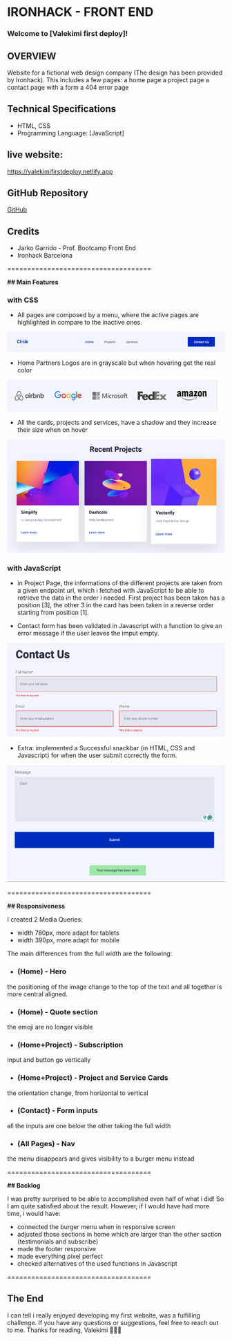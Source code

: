 # IRONHACK - FRONT END

### Welcome to [Valekimi first deploy]!

## OVERVIEW

Website for a fictional web design company (The design has been provided by Ironhack).
This includes a few pages:
a home page
a project page
a contact page with a form
a 404 error page

## Technical Specifications
- HTML, CSS
- Programming Language: [JavaScript]

## live website:
https://valekimifirstdeploy.netlify.app

## GitHub Repository
[GitHub](https://github.com/valekimi/IronHack-Project-Mid-term)

## Credits
- Jarko Garrido - Prof. Bootcamp Front End
- Ironhack Barcelona


====================================

**## Main Features**

### with CSS

- All pages are composed by a menu, where the active pages are highlighted in compare to the inactive ones.

![alt text](/readme/Full%20Nav%20image.png)


- Home Partners Logos are in grayscale but when hovering get the real color

![alt text](/readme/Logos%20image.png)


- All the cards, projects and services, have a shadow and they increase their size when on hover

![alt text](/readme/Card%20over%20image.png)


### with JavaScript

- in Project Page, the informations of the different projects are taken from a given endpoint url, which i fetched with JavaScript to be able to retrieve the data in the order i needed. First project has been taken has a position [3], the other 3 in the card has been taken in a reverse order starting from position [1].

- Contact form has been validated in Javascript with a function to give an error message if the user leaves the imput empty.

![alt text](/readme/Form%20image.png)

- Extra: implemented a Successful snackbar (in HTML, CSS and Javascript) for when the user submit correctly the form.

![alt text](/readme/Snackbar%20image.png)


====================================

**## Responsiveness**

I created 2 Media Queries:
- width 780px, more adapt for tablets
- width 390px, more adapt for mobile

The main differences from the full width are the following:

- ### (Home) - Hero
 the positioning of the image change to the top of the text and all together is more central aligned.

- ### (Home) - Quote section
 the emoji are no longer visible

- ### (Home+Project) - Subscription
 input and button go vertically

- ### (Home+Project) - Project and Service Cards
 the orientation change, from horizontal to vertical

- ### (Contact) - Form inputs
 all the inputs are one below the other taking the full width

- ### (All Pages) - Nav
 the menu disappears and gives visibility to a burger menu instead


====================================

**## Backlog**

I was pretty surprised to be able to accomplished even half of what i did! So I am quite satisfied about the result.
However, if I would have had more time, i would have:

- connected the burger menu when in responsive screen
- adjusted those sections in home which are larger than the other saction (testimonials and subscribe)
- made the footer responsive
- made everything pixel perfect
- checked alternatives of the used functions in Javascript

====================================

## The End

I can tell i really enjoyed developing my first website, was a fulfilling challenge.
If you have any questions or suggestions, feel free to reach out to me.
Thanks for reading,
Valekimi 🙆🏻‍♀️